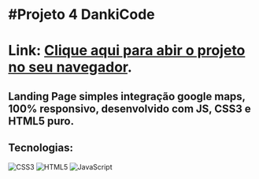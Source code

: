 # #Projeto 4 DankiCode 
# Link: <a href="https://guibublitz.github.io/ProjetoDK4/">Clique aqui para abir o projeto no seu navegador</a>.
## Landing Page simples integração google maps, 100% responsivo, desenvolvido com JS, CSS3 e HTML5 puro. 
## Tecnologias: 
   ![CSS3](https://img.shields.io/badge/css3-%231572B6.svg?style=for-the-badge&logo=css3&logoColor=white)
   ![HTML5](https://img.shields.io/badge/html5-%23E34F26.svg?style=for-the-badge&logo=html5&logoColor=white)
   ![JavaScript](https://img.shields.io/badge/-JavaScript-%23323330?style=for-the-badge&logo=javascript)


